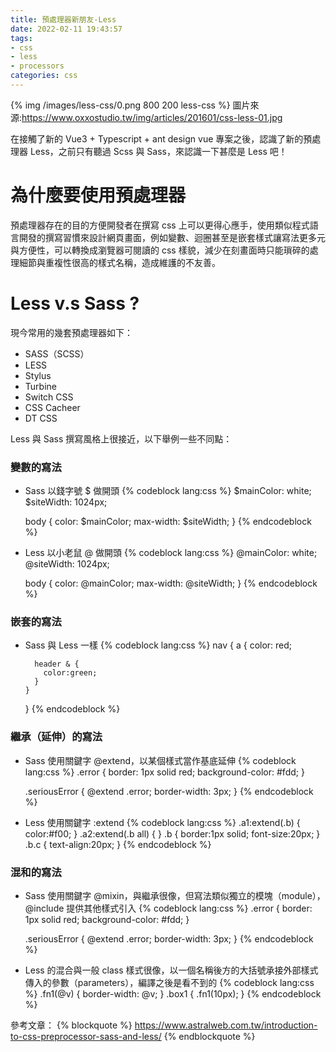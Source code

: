 ```yaml
---
title: 預處理器新朋友-Less
date: 2022-02-11 19:43:57
tags: 
- css
- less
- processors
categories: css
---
```


{% img /images/less-css/0.png 800 200 less-css %}
圖片來源:https://www.oxxostudio.tw/img/articles/201601/css-less-01.jpg

在接觸了新的 Vue3 + Typescript + ant design vue 專案之後，認識了新的預處理器 Less，之前只有聽過 Scss 與 Sass，來認識一下甚麼是 Less 吧！

# 為什麼要使用預處理器
預處理器存在的目的方便開發者在撰寫 css 上可以更得心應手，使用類似程式語言開發的撰寫習慣來設計網頁畫面，例如變數、迴圈甚至是嵌套樣式讓寫法更多元與方便性，可以轉換成瀏覽器可閱讀的 css 樣貌，減少在刻畫面時只能瑣碎的處理細節與重複性很高的樣式名稱，造成維護的不友善。

# Less v.s Sass ?
現今常用的幾套預處理器如下：
- SASS（SCSS）
- LESS
- Stylus
- Turbine
- Switch CSS
- CSS Cacheer
- DT CSS

Less 與 Sass 撰寫風格上很接近，以下舉例一些不同點：

### 變數的寫法
- Sass 以錢字號 $ 做開頭
  {% codeblock lang:css %}
    $mainColor: white;
    $siteWidth: 1024px;

    body {
      color: $mainColor;
      max-width: $siteWidth;
    }
  {% endcodeblock %}
- Less 以小老鼠 @ 做開頭
  {% codeblock lang:css %}
    @mainColor: white;
    @siteWidth: 1024px;

    body {
      color: @mainColor;
      max-width: @siteWidth;
    }
  {% endcodeblock %}

### 嵌套的寫法
- Sass 與 Less 一樣
  {% codeblock lang:css %}
    nav {
      a {
        color: red;

        header & {
          color:green;
        }
      }  
    }
  {% endcodeblock %}

### 繼承（延伸）的寫法
- Sass 使用關鍵字 @extend，以某個樣式當作基底延伸
  {% codeblock lang:css %}
    .error { 
      border: 1px solid red; 
      background-color: #fdd; 
    } 

    .seriousError { 
      @extend .error; 
      border-width: 3px; 
    }
  {% endcodeblock %}
- Less 使用關鍵字 :extend
  {% codeblock lang:css %}
    .a1:extend(.b) {
      color:#f00;
    }
    .a2:extend(.b all) {
    }
    .b {
      border:1px solid;
      font-size:20px;
    }
    .b.c {
      text-align:20px;
    }
  {% endcodeblock %}

### 混和的寫法
- Sass 使用關鍵字 @mixin，與繼承很像，但寫法類似獨立的模塊（module），@include 提供其他樣式引入
  {% codeblock lang:css %}
    .error { 
      border: 1px solid red; 
      background-color: #fdd; 
    } 

    .seriousError { 
      @extend .error; 
      border-width: 3px; 
    }
  {% endcodeblock %}
- Less 的混合與一般 class 樣式很像，以一個名稱後方的大括號承接外部樣式傳入的參數（parameters），編譯之後是看不到的
  {% codeblock lang:css %}
    .fn1(@v) {
      border-width: @v;
    }
    .box1 {
      .fn1(10px);
    }
  {% endcodeblock %}

參考文章：
{% blockquote %}
https://www.astralweb.com.tw/introduction-to-css-preprocessor-sass-and-less/
{% endblockquote %}